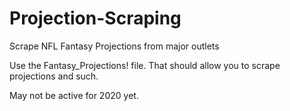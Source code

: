 # Projection-Scraping
Scrape NFL Fantasy Projections from major outlets


Use the Fantasy_Projections! file. That should allow you to scrape projections and such. 

May not be active for 2020 yet.
